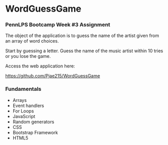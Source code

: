 # WordGuessGame
### PennLPS Bootcamp Week #3 Assignment

The object of the application is to guess the name of the artist given from an array of word choices.

Start by guessing a letter. Guess the name of the music artist within 10 tries or you lose the game.

Access the web application here:

https://github.com/Pjae215/WordGuessGame



### Fundamentals

* Arrays
* Event handlers
* For Loops
* JavaScript
* Random generators
* CSS
* Bootstrap Framework
* HTML5